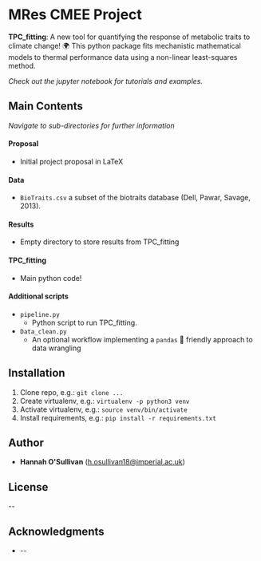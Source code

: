 # MRes CMEE Project

**TPC_fitting**: A new tool for quantifying the response of metabolic traits to climate change! :earth_africa: This python package fits mechanistic mathematical models to thermal performance data using a non-linear least-squares method.

*Check out the jupyter notebook for tutorials and examples.*

## Main Contents
*Navigate to sub-directories for further information*

#### Proposal
* Initial project proposal in LaTeX

#### Data
* `BioTraits.csv` a subset of the biotraits database (Dell, Pawar, Savage, 2013).

#### Results
* Empty directory to store results from TPC_fitting

#### TPC_fitting
* Main python code!

#### Additional scripts
* `pipeline.py`
    * Python script to run TPC_fitting.
* `Data_clean.py`
    * An optional workflow implementing a `pandas` :panda_face: friendly approach to data wrangling



## Installation
1. Clone repo, e.g.: `git clone ...`
2. Create virtualenv, e.g.: `virtualenv -p python3 venv`
3. Activate virtualenv, e.g.: `source venv/bin/activate`
4. Install requirements, e.g.: `pip install -r requirements.txt`

## Author
* **Hannah O'Sullivan** (h.osullivan18@imperial.ac.uk)

## License

--

## Acknowledgments

* --
